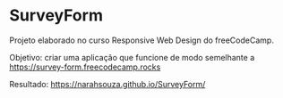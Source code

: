 # SurveyForm
Projeto elaborado no curso Responsive Web Design do freeCodeCamp.

Objetivo: criar uma aplicação que funcione de modo semelhante a https://survey-form.freecodecamp.rocks

Resultado: https://narahsouza.github.io/SurveyForm/
